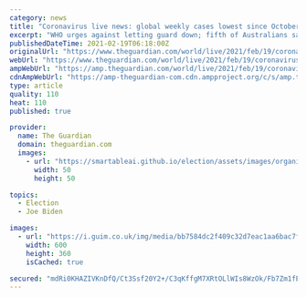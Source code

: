 ```yaml
---
category: news
title: "Coronavirus live news: global weekly cases lowest since October; Biden to pledge $4bn to Covax scheme"
excerpt: "WHO urges against letting guard down; fifth of Australians say they are unlikely to get vaccine; Israel extends coronavirus border closure"
publishedDateTime: 2021-02-19T06:18:00Z
originalUrl: "https://www.theguardian.com/world/live/2021/feb/19/coronavirus-live-news-global-weekly-cases-lowest-since-october-biden-to-pledge-4bn-to-covax-scheme?page=with:block-602f3b7e8f08ad21ea5ffb55"
webUrl: "https://www.theguardian.com/world/live/2021/feb/19/coronavirus-live-news-global-weekly-cases-lowest-since-october-biden-to-pledge-4bn-to-covax-scheme?page=with:block-602f3b7e8f08ad21ea5ffb55"
ampWebUrl: "https://amp.theguardian.com/world/live/2021/feb/19/coronavirus-live-news-global-weekly-cases-lowest-since-october-biden-to-pledge-4bn-to-covax-scheme"
cdnAmpWebUrl: "https://amp-theguardian-com.cdn.ampproject.org/c/s/amp.theguardian.com/world/live/2021/feb/19/coronavirus-live-news-global-weekly-cases-lowest-since-october-biden-to-pledge-4bn-to-covax-scheme"
type: article
quality: 110
heat: 110
published: true

provider:
  name: The Guardian
  domain: theguardian.com
  images:
    - url: "https://smartableai.github.io/election/assets/images/organizations/theguardian.com-50x50.jpg"
      width: 50
      height: 50

topics:
  - Election
  - Joe Biden

images:
  - url: "https://i.guim.co.uk/img/media/bb7584dc2f409c32d7eac1aa6bac7fbbf30d7435/0_0_4260_2555/master/4260.jpg?width=300&quality=45&auto=format&fit=max&dpr=2&s=63cc726ab04c98357830a8a02e6bc49b"
    width: 600
    height: 360
    isCached: true

secured: "mdRi0KHAZIVKnDfQ/Ct3Ssf20Y2+/C3qKffgM7XRtOLlWIs8WzOk/Fb7Zm1fEmruvfClBqAGvmyKC1HRePN0O1l0wp6RTfa+1PGemiluiZxuHgZcjtq7kFJ6H2Qf+EsycXAJH1YS0bRGh7mYdWfgi9ay8Kee3Yp13ed1nhve5TUnwqI61KQQ/ekpPsd/YQeZKt/KWD+351F3WhFJYctlObqnEv9tH00sJnQB3zh95aP81OnfBHXbfdV4qthluoCWYvYTB9uJXmfIMHDpzLxPOmuhRGhExY9GKb1CnMa6IwooEg6eDzVs+qrdqhCXY3Y2oKBRbnQr//BRBX7L/lE8octCKkqNN2g2T0HFtZ/ZDrU=;pqFyWRqL9dvMGzFeXVRKyA=="
---
```


